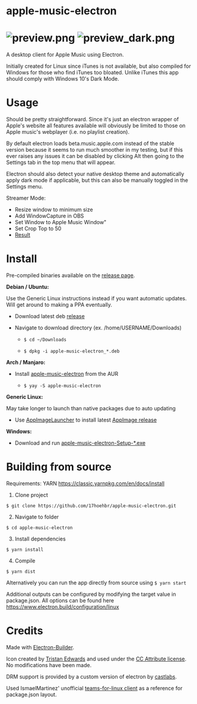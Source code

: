 # apple-music-electron
![preview.png](https://raw.githubusercontent.com/17hoehbr/apple-music-electron/master/preview.png)
![preview_dark.png](https://raw.githubusercontent.com/17hoehbr/apple-music-electron/master/preview_dark.png)
=======
A desktop client for Apple Music using Electron.

Initially created for Linux since iTunes is not available, but also compiled for Windows for those who find iTunes too bloated. Unlike iTunes this app should comply with Windows 10's Dark Mode.

# Usage

Should be pretty straightforward. Since it's just an electron wrapper of Apple's website all features available will obviously be limited to those on Apple music's webplayer (i.e. no playlist creation).

By default electron loads beta.music.apple.com instead of the stable version because it seems to run much smoother in my testing, but if this ever raises any issues it can be disabled by clicking Alt then going to the Settings tab in the top menu that will appear.

Electron should also detect your native desktop theme and automatically apply dark mode if applicable, but this can also be manually toggled in the Settings menu.

Streamer Mode:
 * Resize window to minimum size
 * Add WindowCapture in OBS
 * Set Window to Apple Music Window"
 * Set Crop Top to 50
 * [Result](https://raw.githubusercontent.com/17hoehbr/apple-music-electron/master/stream_preview.png)

# Install

Pre-compiled binaries available on the [release page](https://github.com/17hoehbr/apple-music-electron/releases).

**Debian / Ubuntu:**

Use the Generic Linux instructions instead if you want automatic updates. Will get around to making a PPA eventually.

  * Download latest deb [release](https://github.com/17hoehbr/apple-music-electron/releases)
  
  * Navigate to download directory (ex. /home/USERNAME/Downloads)
  
    * ```$ cd ~/Downloads```
  
    * ```$ dpkg -i apple-music-electron_*.deb```
  
  
**Arch / Manjaro:**
  
  * Install [apple-music-electron](https://aur.archlinux.org/packages/apple-music-electron/) from the AUR

    * ```$ yay -S apple-music-electron```


**Generic Linux:**

May take longer to launch than native packages due to auto updating

  * Use [AppImageLauncher](https://github.com/TheAssassin/AppImageLauncher) to install latest [AppImage release](https://github.com/17hoehbr/apple-music-electron/releases)
  
**Windows:**

  * Download and run [apple-music-electron-Setup-*.exe](https://github.com/17hoehbr/apple-music-electron/releases)
  
  
# Building from source
Requirements: YARN https://classic.yarnpkg.com/en/docs/install

1. Clone project

```$ git clone https://github.com/17hoehbr/apple-music-electron.git```

2. Navigate to folder 

```$ cd apple-music-electron```

3. Install dependencies

```$ yarn install```

4. Compile

```$ yarn dist```

Alternatively you can run the app directly from source using
```$ yarn start```

Additional outputs can be configured by modifying the target value in package.json. All options can be found here https://www.electron.build/configuration/linux

# Credits

Made with [Electron-Builder](https://www.electron.build/).

Icon created by [Tristan Edwards](https://dribbble.com/tristanedwards) and used under the [CC Attribute license](https://creativecommons.org/licenses/by/3.0/). No modifications have been made.

DRM support is provided by a custom version of electron by [castlabs](https://github.com/castlabs/electron-releases/).

Used IsmaelMartinez' unofficial [teams-for-linux client](https://github.com/IsmaelMartinez/teams-for-linux) as a reference for package.json layout.

